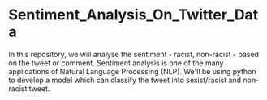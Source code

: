 # Sentiment_Analysis_On_Twitter_Data
In this repository, we will analyse the sentiment - racist, non-racist - based on the tweet or comment. Sentiment analysis is one of the many applications of Natural Language Processing (NLP). We'll be using python to develop a model which can classify the tweet into sexist/racist and non-racist tweet. 
